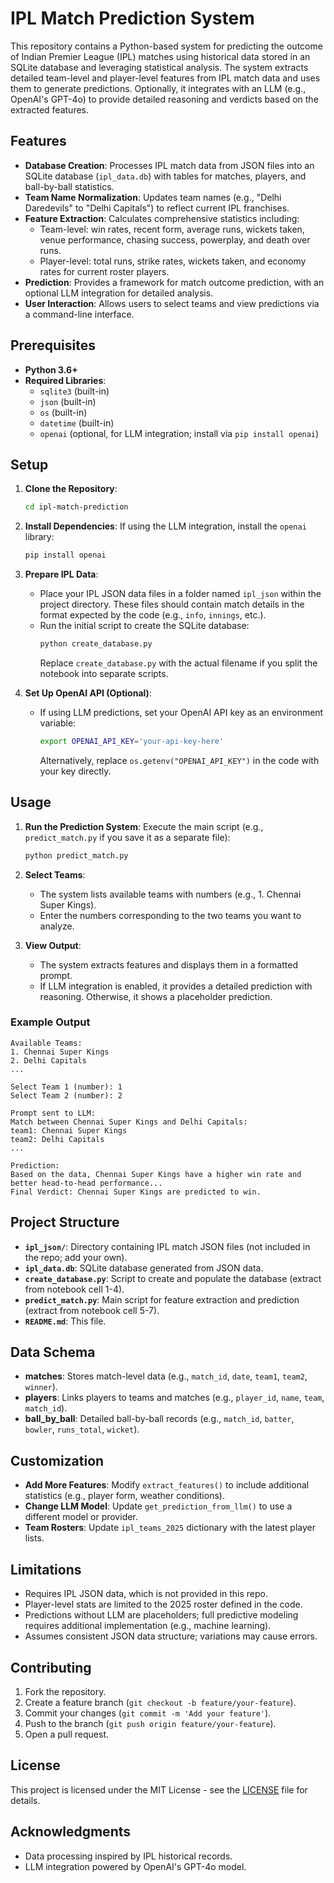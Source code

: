 # IPL Match Prediction System

This repository contains a Python-based system for predicting the outcome of Indian Premier League (IPL) matches using historical data stored in an SQLite database and leveraging statistical analysis. The system extracts detailed team-level and player-level features from IPL match data and uses them to generate predictions. Optionally, it integrates with an LLM (e.g., OpenAI's GPT-4o) to provide detailed reasoning and verdicts based on the extracted features.

## Features

- **Database Creation**: Processes IPL match data from JSON files into an SQLite database (`ipl_data.db`) with tables for matches, players, and ball-by-ball statistics.
- **Team Name Normalization**: Updates team names (e.g., "Delhi Daredevils" to "Delhi Capitals") to reflect current IPL franchises.
- **Feature Extraction**: Calculates comprehensive statistics including:
  - Team-level: win rates, recent form, average runs, wickets taken, venue performance, chasing success, powerplay, and death over runs.
  - Player-level: total runs, strike rates, wickets taken, and economy rates for current roster players.
- **Prediction**: Provides a framework for match outcome prediction, with an optional LLM integration for detailed analysis.
- **User Interaction**: Allows users to select teams and view predictions via a command-line interface.

## Prerequisites

- **Python 3.6+**
- **Required Libraries**:
  - `sqlite3` (built-in)
  - `json` (built-in)
  - `os` (built-in)
  - `datetime` (built-in)
  - `openai` (optional, for LLM integration; install via `pip install openai`)

## Setup

1. **Clone the Repository**:
   ```bash
   cd ipl-match-prediction
   ```

2. **Install Dependencies**:
   If using the LLM integration, install the `openai` library:
   ```bash
   pip install openai
   ```

3. **Prepare IPL Data**:
   - Place your IPL JSON data files in a folder named `ipl_json` within the project directory. These files should contain match details in the format expected by the code (e.g., `info`, `innings`, etc.).
   - Run the initial script to create the SQLite database:
     ```bash
     python create_database.py
     ```
     Replace `create_database.py` with the actual filename if you split the notebook into separate scripts.

4. **Set Up OpenAI API (Optional)**:
   - If using LLM predictions, set your OpenAI API key as an environment variable:
     ```bash
     export OPENAI_API_KEY='your-api-key-here'
     ```
     Alternatively, replace `os.getenv("OPENAI_API_KEY")` in the code with your key directly.

## Usage

1. **Run the Prediction System**:
   Execute the main script (e.g., `predict_match.py` if you save it as a separate file):
   ```bash
   python predict_match.py
   ```

2. **Select Teams**:
   - The system lists available teams with numbers (e.g., 1. Chennai Super Kings).
   - Enter the numbers corresponding to the two teams you want to analyze.

3. **View Output**:
   - The system extracts features and displays them in a formatted prompt.
   - If LLM integration is enabled, it provides a detailed prediction with reasoning. Otherwise, it shows a placeholder prediction.

### Example Output
```
Available Teams:
1. Chennai Super Kings
2. Delhi Capitals
...

Select Team 1 (number): 1
Select Team 2 (number): 2

Prompt sent to LLM:
Match between Chennai Super Kings and Delhi Capitals:
team1: Chennai Super Kings
team2: Delhi Capitals
...

Prediction:
Based on the data, Chennai Super Kings have a higher win rate and better head-to-head performance...
Final Verdict: Chennai Super Kings are predicted to win.
```

## Project Structure

- **`ipl_json/`**: Directory containing IPL match JSON files (not included in the repo; add your own).
- **`ipl_data.db`**: SQLite database generated from JSON data.
- **`create_database.py`**: Script to create and populate the database (extract from notebook cell 1-4).
- **`predict_match.py`**: Main script for feature extraction and prediction (extract from notebook cell 5-7).
- **`README.md`**: This file.

## Data Schema

- **matches**: Stores match-level data (e.g., `match_id`, `date`, `team1`, `team2`, `winner`).
- **players**: Links players to teams and matches (e.g., `player_id`, `name`, `team`, `match_id`).
- **ball_by_ball**: Detailed ball-by-ball records (e.g., `match_id`, `batter`, `bowler`, `runs_total`, `wicket`).

## Customization

- **Add More Features**: Modify `extract_features()` to include additional statistics (e.g., player form, weather conditions).
- **Change LLM Model**: Update `get_prediction_from_llm()` to use a different model or provider.
- **Team Rosters**: Update `ipl_teams_2025` dictionary with the latest player lists.

## Limitations

- Requires IPL JSON data, which is not provided in this repo.
- Player-level stats are limited to the 2025 roster defined in the code.
- Predictions without LLM are placeholders; full predictive modeling requires additional implementation (e.g., machine learning).
- Assumes consistent JSON data structure; variations may cause errors.

## Contributing

1. Fork the repository.
2. Create a feature branch (`git checkout -b feature/your-feature`).
3. Commit your changes (`git commit -m 'Add your feature'`).
4. Push to the branch (`git push origin feature/your-feature`).
5. Open a pull request.

## License

This project is licensed under the MIT License - see the [LICENSE](LICENSE) file for details.

## Acknowledgments

- Data processing inspired by IPL historical records.
- LLM integration powered by OpenAI's GPT-4o model.
